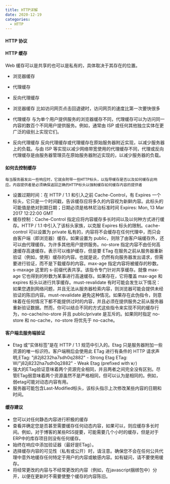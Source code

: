 ```yaml
---
title: HTTP详解
date: 2020-12-19
categories:
  - HTTP
---
```


#### HTTP 协议

#### HTTP 缓存

Web 缓存可以是共享的也可以是私有的，具体取决于其存在的位置。

- 浏览器缓存
- 代理缓存
- 反向代理缓存

- 浏览器缓存
  比如访问网页点击回退键时，访问网页的速度比第一次要快很多

- 代理缓存
  与为单个用户提供服务的浏览器缓存不同，代理缓存可以为访问同一内容的数百个不同用户提供服务。例如，通常由 ISP 或任何其他独立实体在更广泛的级别上实现它们。

- 反向代理缓存
  反向代理缓存或代理缓存在原始服务器附近实现，以减少服务器上的负载。与由 ISP 等实现以减少网络带宽使用的代理缓存不同，代理或反向代理缓存是由服务器管理员在原始服务器附近实现的，以减少服务器的负载。

#### 如何去控制缓存

    每当服务器发出一些响应时，它就会附带一些HTTP标头，以指导缓存是否以及如何缓存此响应。内容提供者是必须确保返回正确的HTTP标头以强制缓存如何缓存内容的提供者

- 设置过期时间：在 HTTP / 1.1 和引入之前 Cache-Control，有 Expires 一个标头，它只是一个时间戳，告诉缓存应将多久的内容视为新鲜内容。此标头的可能值是绝对到期日期；日期必须是格林尼治标准时间 Expires: Mon, 13 Mar 2017 12:22:00 GMT
- 缓存控制：Cache-Control 指定应将内容缓存多长时间以及以何种方式进行缓存。HTTP / 1.1 中引入了该标头家族，以克服 Expires 标头的限制。cache-control 可以设置为 private 私有的，内容将不会缓存在任何代理中，而只会由客户端（即浏览器）缓存。如果设置为 public，则除了由客户端缓存外，还可以由代理缓存。为许多其他用户提供服务。no-store 指定内容不由任何高速缓存高速缓存。表示可以维护缓存，但是要 ETag 在服务之前从服务器重新验证（例如，使用）缓存的内容。也就是说，仍然有向服务器发出请求，但需要进行验证，而不是下载缓存的内容。max-age 指定内容将被缓存的秒数。s-maxage 这里的 s-前缀代表共享。该指令专门针对共享缓存。就像 max-age 它也得到的秒数为某事进行高速缓存。如果存在，它将覆盖 max-age 和 expires 标头以进行共享缓存。must-revalidate 有时可能会发生以下情况：如果您遇到网络问题，并且无法从服务器检索内容，则浏览器可能会提供未经验证的陈旧内容。must-revalidate 避免这种情况。如果存在此伪指令，则意味着在任何情况下都不能提供过时的内容，并且必须在提供服务之前从服务器重新验证数据。然而，你可以结合不同的方式这些指令来实现不同的缓存行为，no-cache/no-store 并且 public/private 是互斥的。如果同时指定 no-store 和 no-cache，no-store 将优先于 no-cache。

#### 客户端去服务端验证

- Etag 或“实体标签”是在 HTTP / 1.1 规范中引入的。Etag 只是服务器附加一些资源的唯一标识符。客户端稍后会使用此 ETag 进行有条件的 HTTP 请求声明,ETag: "j82j8232ha7sdh0q2882" - Strong Etag
ETag: W/"j82j8232ha7sdh0q2882" - Weak Etag (prefixed with `W/`)
- 强大的ETag验证意味着两个资源完全相同，并且两者之间完全没有区别。尽管ETag弱意味着两个资源虽然不是严格相同，但可以认为是相同的。例如，弱etag可能对动态内容有用。
- 服务器可能包含Last-Modified标头，该标头指示上次修改某些内容的日期和时间。

#### 缓存建议

- 您可以对任何静态内容进行积极的缓存
- 查看并确定您是否甚至需要缓存任何动态内容，如果可以，则应缓存多长时间。例如，对于博客的某些RSS提要，可能需要几个小时的缓存，但是对于ERP中的库存项目则没有任何缓存。
- 始终在响应中添加验证器（最好是ETag）。
- 选择缓存内容的可见性（私有或公开）时，请注意。确保您不会在任何公共代理中意外地缓存任何特定于用户的内容或敏感内容。如有疑问，请不要使用缓存。
- 将经常更改的内容与不经常更改的内容（例如，在javascript捆绑包中）分开，以便在更新时不需要使整个缓存的内容陈旧。
